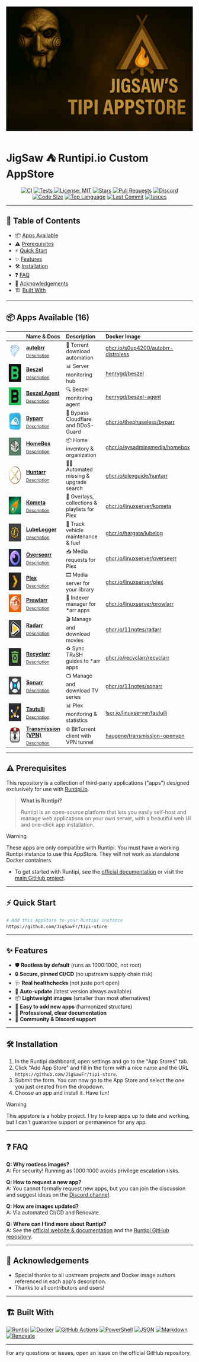 ![banner](.github/assets/store.png?raw=true)

# JigSaw ⛺ Runtipi.io Custom AppStore

<p align="center">
  <a href="https://github.com/JigSawFr/tipi-store/actions/workflows/lint.yml"><img alt="CI" src="https://img.shields.io/github/actions/workflow/status/JigSawFr/tipi-store/lint.yml?label=Lint%20CI&logo=githubactions&style=for-the-badge&color=4B8DF8"></a>
  <a href="https://github.com/JigSawFr/tipi-store/actions/workflows/test.yml">
    <img alt="Tests" src="https://img.shields.io/github/actions/workflow/status/JigSawFr/tipi-store/test.yml?label=Tests&logo=powershell&style=for-the-badge&color=5391FE">
  </a>
  <a href="LICENSE"><img alt="License: MIT" src="https://img.shields.io/badge/License-MIT-green.svg?style=for-the-badge"></a>
  <a href="https://github.com/JigSawFr/tipi-store/stargazers"><img alt="Stars" src="https://img.shields.io/github/stars/JigSawFr/tipi-store?style=for-the-badge&logo=star&color=FFD700"></a>
  <a href="https://github.com/JigSawFr/tipi-store/pulls"><img alt="Pull Requests" src="https://img.shields.io/github/issues-pr/JigSawFr/tipi-store?style=for-the-badge&logo=gitbook&color=purple"></a>
  <a href="https://discord.com/channels/976934649643294750/1378139625268314205"><img alt="Discord" src="https://img.shields.io/discord/976934649643294750?label=Discord&logo=discord&style=for-the-badge&color=5865F2"></a>
  <a href="https://github.com/JigSawFr/tipi-store"><img alt="Code Size" src="https://img.shields.io/github/languages/code-size/JigSawFr/tipi-store?style=for-the-badge&color=orange"></a>
  <a href="https://github.com/JigSawFr/tipi-store"><img alt="Top Language" src="https://img.shields.io/github/languages/top/JigSawFr/tipi-store?style=for-the-badge&color=blueviolet"></a>
  <a href="https://github.com/JigSawFr/tipi-store/commits"><img alt="Last Commit" src="https://img.shields.io/github/last-commit/JigSawFr/tipi-store?color=blue&style=for-the-badge"></a>
  <a href="https://github.com/JigSawFr/tipi-store/issues"><img alt="Issues" src="https://img.shields.io/github/issues/JigSawFr/tipi-store?color=7842f5&style=for-the-badge"></a>
</p>

---

## 🚀 Table of Contents
- 📦 [Apps Available](#-apps-available-9-)
- ⚠️ [Prerequisites](#-prerequisites)
- ⚡ [Quick Start](#-quick-start)
- ✨ [Features](#-features)
- 🛠️ [Installation](#️-installation)
- ❓ [FAQ](#-faq)
- 🙏 [Acknowledgements](#-acknowledgements)
- 🏗️ [Built With](#-built-with)

---

## 📦 Apps Available (16)

|  | Name & Docs | Description | Docker Image |
|:---:|:---|:---|:---|
| <img src="apps/autobrr/metadata/logo.jpg" width="48" height="48" style="min-width: 32px; min-height: 32px;"> | [**autobrr**](https://github.com/autobrr/autobrr)<br/><sub>[Description](apps/autobrr/metadata/description.md)</sub> | 🚀 Torrent download automation | [ghcr.io/s0up4200/autobrr-distroless](https://github.com/autobrr/autobrr) |
| <img src="apps/beszel/metadata/logo.jpg" width="48" height="48" style="min-width: 32px; min-height: 32px;"> | [**Beszel**](https://github.com/henrygd/beszel)<br/><sub>[Description](apps/beszel/metadata/description.md)</sub> | 📊 Server monitoring hub | [henrygd/beszel](https://github.com/henrygd/beszel) |
| <img src="apps/beszel-agent/metadata/logo.jpg" width="48" height="48" style="min-width: 32px; min-height: 32px;"> | [**Beszel Agent**](https://github.com/henrygd/beszel)<br/><sub>[Description](apps/beszel-agent/metadata/description.md)</sub> | 🔍 Beszel monitoring agent | [henrygd/beszel-agent](https://github.com/henrygd/beszel) |
| <img src="apps/byparr/metadata/logo.jpg" width="48" height="48" style="min-width: 32px; min-height: 32px;"> | [**Byparr**](https://github.com/ThePhaseless/Byparr)<br/><sub>[Description](apps/byparr/metadata/description.md)</sub> | 🦾 Bypass Cloudflare and DDoS-Guard | [ghcr.io/thephaseless/byparr](https://github.com/ThePhaseless/Byparr/pkgs/container/byparr) |
| <img src="apps/homebox/metadata/logo.jpg" width="48" height="48" style="min-width: 32px; min-height: 32px;"> | [**HomeBox**](https://github.com/sysadminsmedia/homebox)<br/><sub>[Description](apps/homebox/metadata/description.md)</sub> | 📦 Home inventory & organization | [ghcr.io/sysadminsmedia/homebox](https://github.com/sysadminsmedia/homebox/pkgs/container/homebox) |
| <img src="apps/huntarr/metadata/logo.jpg" width="48" height="48" style="min-width: 32px; min-height: 32px;"> | [**Huntarr**](https://github.com/plexguide/Huntarr)<br/><sub>[Description](apps/huntarr/metadata/description.md)</sub> | 🕵️‍♂️ Automated missing & upgrade search | [ghcr.io/plexguide/huntarr](https://github.com/plexguide/Huntarr/pkgs/container/huntarr) |
| <img src="apps/kometa/metadata/logo.jpg" width="48" height="48" style="min-width: 32px; min-height: 32px;"> | [**Kometa**](https://github.com/Kometa-Team/Kometa)<br/><sub>[Description](apps/kometa/metadata/description.md)</sub> | 🎨 Overlays, collections & playlists for Plex | [ghcr.io/linuxserver/kometa](https://github.com/linuxserver/kometa/pkgs/container/kometa) |
| <img src="apps/lubelogger/metadata/logo.jpg" width="48" height="48" style="min-width: 32px; min-height: 32px;"> | [**LubeLogger**](https://github.com/hargata/lubelog)<br/><sub>[Description](apps/lubelogger/metadata/description.md)</sub> | 🚗 Track vehicle maintenance & fuel | [ghcr.io/hargata/lubelog](https://github.com/hargata/lubelog/pkgs/container/lubelog) |
| <img src="apps/overseerr/metadata/logo.jpg" width="48" height="48" style="min-width: 32px; min-height: 32px;"> | [**Overseerr**](https://github.com/sct/overseerr)<br/><sub>[Description](apps/overseerr/metadata/description.md)</sub> | 📥 Media requests for Plex | [ghcr.io/linuxserver/overseerr](https://github.com/linuxserver/docker-overseerr) |
| <img src="apps/plex/metadata/logo.jpg" width="48" height="48" style="min-width: 32px; min-height: 32px;"> | [**Plex**](https://github.com/linuxserver/docker-plex)<br/><sub>[Description](apps/plex/metadata/description.md)</sub> | 🎞️ Media server for your library | [ghcr.io/linuxserver/plex](https://github.com/linuxserver/docker-plex) |
| <img src="apps/prowlarr/metadata/logo.jpg" width="48" height="48" style="min-width: 32px; min-height: 32px;"> | [**Prowlarr**](https://github.com/Prowlarr/Prowlarr)<br/><sub>[Description](apps/prowlarr/metadata/description.md)</sub> | 🔎 Indexer manager for *arr apps | [ghcr.io/linuxserver/prowlarr](https://github.com/linuxserver/docker-prowlarr) |
| <img src="apps/radarr/metadata/logo.jpg" width="48" height="48" style="min-width: 32px; min-height: 32px;"> | [**Radarr**](https://github.com/Radarr/Radarr)<br/><sub>[Description](apps/radarr/metadata/description.md)</sub> | 🎬 Manage and download movies | [ghcr.io/11notes/radarr](https://github.com/11notes/docker-radarr) |
| <img src="apps/recyclarr/metadata/logo.jpg" width="48" height="48" style="min-width: 32px; min-height: 32px;"> | [**Recyclarr**](https://github.com/recyclarr/recyclarr)<br/><sub>[Description](apps/recyclarr/metadata/description.md)</sub> | ♻️ Sync TRaSH guides to *arr apps | [ghcr.io/recyclarr/recyclarr](https://github.com/recyclarr/recyclarr/pkgs/container/recyclarr) |
| <img src="apps/sonarr/metadata/logo.jpg" width="48" height="48" style="min-width: 32px; min-height: 32px;"> | [**Sonarr**](https://github.com/Sonarr/Sonarr)<br/><sub>[Description](apps/sonarr/metadata/description.md)</sub> | 📺 Manage and download TV series | [ghcr.io/11notes/sonarr](https://github.com/11notes/docker-sonarr) |
| <img src="apps/tautulli/metadata/logo.jpg" width="48" height="48" style="min-width: 32px; min-height: 32px;"> | [**Tautulli**](https://github.com/Tautulli/Tautulli)<br/><sub>[Description](apps/tautulli/metadata/description.md)</sub> | 📊 Plex monitoring & statistics | [lscr.io/linuxserver/tautulli](https://github.com/linuxserver/docker-tautulli) |
| <img src="apps/transmission-vpn/metadata/logo.jpg" width="48" height="48" style="min-width: 32px; min-height: 32px;"> | [**Transmission (VPN)**](https://github.com/haugene/docker-transmission-openvpn)<br/><sub>[Description](apps/transmission-vpn/metadata/description.md)</sub> | 🌐 BitTorrent client with VPN tunnel | [haugene/transmission-openvpn](https://github.com/haugene/docker-transmission-openvpn) |

---

## ⚠️ Prerequisites

This repository is a collection of third-party applications ("apps") designed exclusively for use with [Runtipi.io](https://runtipi.io/).

> **What is Runtipi?**
>
> Runtipi is an open-source platform that lets you easily self-host and manage web applications on your own server, with a beautiful web UI and one-click app installation.

> [!WARNING]
> These apps are only compatible with Runtipi. You must have a working Runtipi instance to use this AppStore. They will not work as standalone Docker containers.

- To get started with Runtipi, see the [official documentation](https://runtipi.io/docs/installation/) or visit the [main GitHub project](https://github.com/meienberger/runtipi).

---

## ⚡ Quick Start

```bash
# Add this AppStore to your Runtipi instance
https://github.com/JigSawFr/tipi-store
```

---

## ✨ Features

- 🛡️ **Rootless by default** (runs as 1000:1000, not root)
- 🔒 **Secure, pinned CI/CD** (no upstream supply chain risk)
- 🩺 **Real healthchecks** (not juste port open)
- 🚀 **Auto-update** (latest version always available)
- 📦 **Lightweight images** (smaller than most alternatives)
- 🧩 **Easy to add new apps** (harmonized structure)
- 📝 **Professional, clear documentation**
- 🤝 **Community & Discord support**

---

## 🛠️ Installation

1. In the Runtipi dashboard, open settings and go to the "App Stores" tab.
2. Click "Add App Store" and fill in the form with a nice name and the URL `https://github.com/JigSawFr/tipi-store`.
3. Submit the form. You can now go to the App Store and select the one you just created from the dropdown.
4. Choose an app and install it. Have fun!

> [!WARNING]
> This appstore is a hobby project. I try to keep apps up to date and working, but I can't guarantee support or permanence for any app.

---

## ❓ FAQ

**Q: Why rootless images?**  
A: For security! Running as 1000:1000 avoids privilege escalation risks.

**Q: How to request a new app?**  
A: You cannot formally request new apps, but you can join the discussion and suggest ideas on the [Discord channel](https://discord.com/channels/976934649643294750/1378139625268314205).

**Q: How are images updated?**  
A: Via automated CI/CD and Renovate.

**Q: Where can I find more about Runtipi?**  
A: See the [official website & documentation](https://runtipi.io/) and the [Runtipi GitHub repository](https://github.com/meienberger/runtipi).

---

## 🙏 Acknowledgements

- Special thanks to all upstream projects and Docker image authors referenced in each app's description.
- Thanks to all contributors and users!

---

## 🏗️ Built With

<p align="left">
  <a href="https://runtipi.io/"><img src="https://img.shields.io/badge/%E2%9B%BA%20runtipi.io-2C2C32?style=for-the-badge" alt="Runtipi" height="28"/></a>
  <a href="https://www.docker.com/"><img src="https://img.shields.io/badge/Docker-2496ED?style=for-the-badge&logo=docker&logoColor=white" alt="Docker" height="28"/></a>
  <a href="https://github.com/features/actions"><img src="https://img.shields.io/badge/GitHub%20Actions-2088FF?style=for-the-badge&logo=githubactions&logoColor=white" alt="GitHub Actions" height="28"/></a>
  <a href="https://learn.microsoft.com/powershell/"><img src="https://img.shields.io/badge/PowerShell-5391FE?style=for-the-badge&logo=powershell&logoColor=white" alt="PowerShell" height="28"/></a>
  <a href="https://www.json.org/"><img src="https://img.shields.io/badge/JSON-000000?style=for-the-badge&logo=json&logoColor=white" alt="JSON" height="28"/></a>
  <a href="https://daringfireball.net/projects/markdown/"><img src="https://img.shields.io/badge/Markdown-000000?style=for-the-badge&logo=markdown&logoColor=white" alt="Markdown" height="28"/></a>
  <a href="https://github.com/renovatebot/renovate"><img src="https://img.shields.io/badge/Renovate-1A1F6C?style=for-the-badge&logo=renovatebot&logoColor=white" alt="Renovate" height="28"/></a>
</p>

---

For any questions or issues, open an issue on the official GitHub repository.
